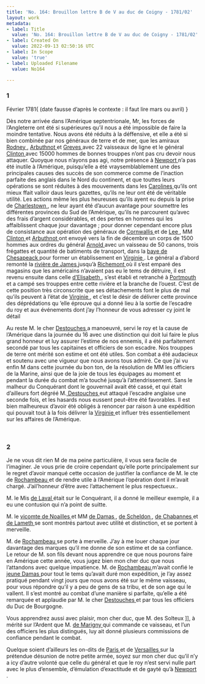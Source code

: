 ```yaml
---
title: 'No. 164: Brouillon lettre B de V au duc de Coigny - 1781/02'
layout: work
metadata:
- label: Title
  value: 'No. 164: Brouillon lettre B de V au duc de Coigny - 1781/02'
- label: Created On
  value: 2022-09-13 02:50:16 UTC
- label: In Scope
  value: 'true'
- label: Uploaded Filename
  value: No164

---
```

<div class="pages">
<div id="page-32547677">
<h3><a name="page-32547677">1</a></h3>
<div class="page-content">
<p>Février 1781<span class="marginalia">{ (date fausse d’après le contexte : il faut lire mars ou avril) }</span></p>
<p>Dès notre arrivée dans l’Amérique septentrionale, Mr, les forces de l’Angleterre ont <span class="line-break"> </span>été si supérieures qu’il nous a été impossible de faire la moindre tentative. <span class="line-break"> </span>Nous avons été réduits à la déffensive, et elle a été si bien combinée par nos généraux <span class="line-break"> </span>de terre et de mer, que les amiraux  <a href="../subjects/32163303" title="George Rodney; 1718-1792"> Rodney </a>, <a href="../subjects/32162891" title="Mariot Arbuthnot; 1711-1794"> Arbuthnot </a> et <a href="../subjects/32162892" title="Thomas Graves; 1725-1802"> Greves </a> avec 22 vaisseaux <span class="line-break"> </span>de ligne et le général <a href="../subjects/32162898" title="Henry Clinton; 1730-1795"> Clinton </a> avec 15000 hommes de bonnes trouppes n’ont pas <span class="line-break"> </span>cru devoir nous attaquer. Quoyque nous n’ayons pas agi, notre présence à <a href="../subjects/32162914" title="Newport, Rhode Island"> Newport </a> <span class="line-break"> </span>n’a pas été inutile à l’Amérique, puisqu’elle a été vraysemblablement <span class="line-break"> </span>une des principales causes des succès de son commerce comme de l’inaction parfaite des anglais dans le Nord du <span class="line-break"> </span>continent, et que touttes leurs opérations se sont réduites à des mouvements dans <span class="line-break"> </span>les <a href="../subjects/32162965" title="The Carolinas"> Carolines </a> qu’ils ont mieux ffait valloir daus leurs gazettes, qu’ils ne leur <span class="line-break"> </span>ont été de véritable utilité. Les actions même les plus heureuses qu’ils ayent eu <span class="line-break"> </span>depuis la prise de <a href="../subjects/32162842" title="Charleston, South Carolina"> Charlestown </a>, ne leur ayant été d’aucun avantage pour <span class="line-break"> </span>soumettre les différentes provinces du Sud de l’Amérique, qu’ils ne parcourent <span class="line-break"> </span>qu’avec des frais d’argent considérables, et des pertes en hommes qui les affaiblissent<span class="line-break"> </span>chaque jour davantage ; pour donner cependant encore plus de consistance <span class="line-break"> </span>aux opération des généraux de <a href="../subjects/32162980" title="Charles Cornwallis, 1st Marquess Cornwallis; 1738-1805"> Cornwallis </a> et de <a href="../subjects/32163302" title="Alexander Leslie; 1731-1794"> Lee </a>, MM <a href="../subjects/32162898" title="Henry Clinton; 1730-1795"> Clinton </a> et <a href="../subjects/32162891" title="Mariot Arbuthnot; 1711-1794"> Arbuthnot </a> <span class="line-break"> </span>ont envoyé vers la fin de décembre un corps de 1500 hommes aux ordres du général <a href="../subjects/32163005" title="Benedict Arnold; 1740-1801"> Arnold </a> avec <span class="line-break"> </span>un vaisseau de 50 canons, trois frégattes et quantité de batiments de transport, dans <span class="line-break"> </span>la <a href="../subjects/32162873" title="Chesapeake Bay"> baye de Chesapeack </a> pour former un établissement en <a href="../subjects/32162817" title="Virginia"> Virginie </a>. Le général <span class="line-break"> </span>a d’abord remonté la <a href="../subjects/32162814" title="James River"> rivière de James </a> jusqu’à <a href="../subjects/32163288" title="Richmond, Virginia"> Richemont </a> où il s’est emparé <span class="line-break"> </span>des magasins que les américains n’avaient pas eu le tems de détruire, il est <span class="line-break"> </span>revenu ensuite dans celle <a href="../subjects/32163289" title="Elizabeth River"> d’Elisabeth </a>, s’est établi et retranché à <a href="../subjects/32163290" title="Portsmouth, Virginia"> Portmouth </a> <span class="line-break"> </span>et a campé ses trouppes entre cette rivière et la branche de l’ouest. C’est <span class="line-break"> </span>de cette position très circonscrite que ses détachements font le plus de mal <span class="line-break"> </span>qu’ils peuvent à l’état de <a href="../subjects/32162817" title="Virginia"> Virginie </a>, et c’est le désir de délivrer cette province <span class="line-break"> </span>des déprédations qu ’elle éprouve qui a donné lieu à la sortie de l’escadre du roy <span class="line-break"> </span>et aux événements dont j’ay l’honneur de vous adresser cy joint le détail</p>
<p>Au reste M. le cher <a href="../subjects/32162998" title="Charles René Dominique Sochet Destouches; 1727-1793"> Destouches </a> a manoeuvré, servi le roy et la cause de l’Amérique dans <span class="line-break"> </span>la journée du 16 avec une distinction qui doit lui faire le plus grand honneur <span class="line-break"> </span>et luy assurer l’estime de nos ennemis, il a été parfaitement secondé par tous les capitaines et officiers de son escadre. Nos trouppes de terre ont mérité son estime <span class="line-break"> </span>et ont été utiles. Son combat a été audacieux et soutenu avec une vigueur que <span class="line-break"> </span>nous avons tous admiré. Ce que j’ai vu enfin M      dans cette journée <span class="line-break"> </span>du bon ton, de la résolution de MM les officiers de la Marine, ainsi que de la <span class="line-break"> </span>joie de tous les équipages au moment et pendant la durée du combat m’a <span class="line-break"> </span>touché jusqu’à l’attendrissement. Sans le malheur du Conquérant dont le <span class="line-break"> </span>gouvernail avait été cassé, et qui était d’ailleurs fort dégréé M.<a href="../subjects/32162998" title="Charles René Dominique Sochet Destouches; 1727-1793"> Destouches </a><span class="line-break"> </span>eut attaqué l’escadre anglaise une seconde fois, et les hasards <span class="line-break"> </span>nous eussent peut-être été favorables. Il est bien malheureux d’avoir été <span class="line-break"> </span>obligés à renoncer par raison à une expédition qui pouvait tout à la fois <span class="line-break"> </span>délivrer la <a href="../subjects/32162817" title="Virginia"> Virginie </a> et influer très essentiellement sur les affaires de l’Amérique. </p>
</div>
</div>
<br />
<div id="page-32547678">
<h3><a name="page-32547678">2</a></h3>
<div class="page-content">
<p>Je ne vous dit rien M     de ma peine particulière,<span class="line-break"> </span>il vous sera facile de l’imaginer. Je vous prie de croire cependant qu’elle porte principalement sur le regret d’avoir manqué cette occasion de justifier <span class="line-break"> </span>la confiance de M. le cte de <a href="../subjects/32166229" title="Jean-Baptiste Donatien de Vimeur de Rochambeau; 1725-1807"> Rochambeau </a> et de rendre utile à l’Amérique l’opération dont <span class="line-break"> </span>il m’avait chargé. J’ail’honneur d’être avec l’attachement le plus respectueux..</p>
<p>M. le Mis <a href="../subjects/32163051" title="Anne-Alexandre-Marie de Montmorency-Laval, marquis de Laval; 1747-1817"> de Laval </a> était sur le Conquérant, il a donné le meilleur exemple, <span class="line-break"> </span>il a eu une contusion qui n’a point de suitte.</p>
<p>M. le <a href="../subjects/32163007" title="Louis-Marie de Noailles; 1756-1804"> vicomte de Noailles </a> et MM <a href="../subjects/32163231" title="Charles César de Damas d'Antigny; 1758-1829"> de Damas </a>, <a href="../subjects/32166441" title="Dominique Sheldon; 1760-1802"> de Scheldon </a>, <a href="../subjects/32163010" title="Jean-Fréderic de Chabannes; 1762-1836 "> de Chabannes </a> <span class="line-break"> </span>et <a href="../subjects/32163011" title="Charles Malo François de Lameth; 1757-1832"> de Lameth </a> se sont montrés partout avec utilité et distinction, et se portent à <span class="line-break"> </span>merveille.</p>
<p>M. de <a href="../subjects/32166229" title="Jean-Baptiste Donatien de Vimeur de Rochambeau; 1725-1807"> Rochambeau </a> se porte à merveille. J’ay à me louer chaque jour davantage <span class="line-break"> </span>des marques qu’il me donne de son estime et de sa confiance. Le retour de M. son fils devant nous apprendre ce que nous pourons faire en Amérique cette année, <span class="line-break"> </span>vous jugez bien mon cher duc que nous l’attandons avec quelque impatience. <span class="line-break"> </span>M. de <a href="../subjects/32166229" title="Jean-Baptiste Donatien de Vimeur de Rochambeau; 1725-1807"> Rochambeau </a> m’avait confié le <a href="../subjects/32163231" title="Charles César de Damas d'Antigny; 1758-1829"> jeune Damas </a> pour tout le tems qu’avait <span class="line-break"> </span>duré mon expédition, je l’ay assez pratiqué pendant vingt jours que nous avons <span class="line-break"> </span>été sur le même vaisseau, pour vous répondre qu’il y a peu de gens <span class="line-break"> </span>de sa tribu, et de son age qui le vallent. Il s’est montré au combat d’une manière <span class="line-break"> </span>si parfaite, qu’elle a été remarquée et applaudie par M. le <span class="line-break"> </span>cher <a href="../subjects/32162998" title="Charles René Dominique Sochet Destouches; 1727-1793"> Destouches </a> et par tous les officiers du Duc de Bourgogne.</p>
<p>Vous apprendrez aussi avec plaisir, mon cher duc, que M. des Solteux ]], <span class="line-break"> </span>à mérité sur l’Ardent  que M. <a href="../subjects/32163001" title="Charles de Bernard de Marigny; 1740-1816"> de Marigny </a> qui commande ce vaisseau, <span class="line-break"> </span>et l’un des officiers les plus distingués, luy ait donné plusieurs commissions de confiance pendant le combat.</p>
<p>Quelque soient d’ailleurs les on-dits de <a href="../subjects/32163017" title="Paris, France"> Paris </a> et de <a href="../subjects/32162995" title="Versailles, France"> Versailles  </a><span class="line-break"> </span>sur la prétendue désunion de notre petite armée, soyez sur <span class="line-break"> </span>mon cher duc qu’il n’y a icy d’autre volonté que celle du général <span class="line-break"> </span>et que le roy n’est servi nulle part avec le plus d’ensemble, d’émulation <span class="line-break"> </span>d’exactitude et de gayté qu’à <a href="../subjects/32162914" title="Newport, Rhode Island"> Newport </a>. </p>
</div>
</div>
<br />
</div>
